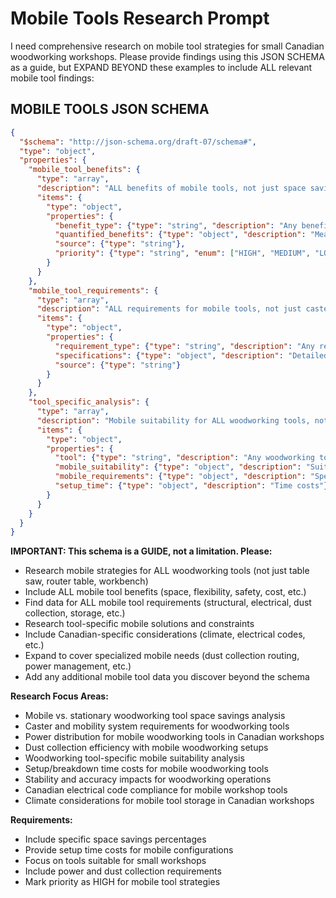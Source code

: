 # Mobile Tools Research Prompt

I need comprehensive research on mobile tool strategies for small Canadian woodworking workshops. Please provide findings using this JSON SCHEMA as a guide, but EXPAND BEYOND these examples to include ALL relevant mobile tool findings:

## MOBILE TOOLS JSON SCHEMA

```json
{
  "$schema": "http://json-schema.org/draft-07/schema#",
  "type": "object",
  "properties": {
    "mobile_tool_benefits": {
      "type": "array",
      "description": "ALL benefits of mobile tools, not just space savings and flexibility",
      "items": {
        "type": "object",
        "properties": {
          "benefit_type": {"type": "string", "description": "Any benefit type found"},
          "quantified_benefits": {"type": "object", "description": "Measured benefits"},
          "source": {"type": "string"},
          "priority": {"type": "string", "enum": ["HIGH", "MEDIUM", "LOW"]}
        }
      }
    },
    "mobile_tool_requirements": {
      "type": "array",
      "description": "ALL requirements for mobile tools, not just casters, power, and dust",
      "items": {
        "type": "object",
        "properties": {
          "requirement_type": {"type": "string", "description": "Any requirement type"},
          "specifications": {"type": "object", "description": "Detailed specifications"},
          "source": {"type": "string"}
        }
      }
    },
    "tool_specific_analysis": {
      "type": "array",
      "description": "Mobile suitability for ALL woodworking tools, not just examples",
      "items": {
        "type": "object",
        "properties": {
          "tool": {"type": "string", "description": "Any woodworking tool"},
          "mobile_suitability": {"type": "object", "description": "Suitability assessment"},
          "mobile_requirements": {"type": "object", "description": "Specific requirements"},
          "setup_time": {"type": "object", "description": "Time costs"}
        }
      }
    }
  }
}
```

**IMPORTANT: This schema is a GUIDE, not a limitation. Please:**
- Research mobile strategies for ALL woodworking tools (not just table saw, router table, workbench)
- Include ALL mobile tool benefits (space, flexibility, safety, cost, etc.)
- Find data for ALL mobile tool requirements (structural, electrical, dust collection, storage, etc.)
- Research tool-specific mobile solutions and constraints
- Include Canadian-specific considerations (climate, electrical codes, etc.)
- Expand to cover specialized mobile needs (dust collection routing, power management, etc.)
- Add any additional mobile tool data you discover beyond the schema

**Research Focus Areas:**
- Mobile vs. stationary woodworking tool space savings analysis
- Caster and mobility system requirements for woodworking tools
- Power distribution for mobile woodworking tools in Canadian workshops
- Dust collection efficiency with mobile woodworking setups
- Woodworking tool-specific mobile suitability analysis
- Setup/breakdown time costs for mobile woodworking tools
- Stability and accuracy impacts for woodworking operations
- Canadian electrical code compliance for mobile workshop tools
- Climate considerations for mobile tool storage in Canadian workshops

**Requirements:**
- Include specific space savings percentages
- Provide setup time costs for mobile configurations
- Focus on tools suitable for small workshops
- Include power and dust collection requirements
- Mark priority as HIGH for mobile tool strategies